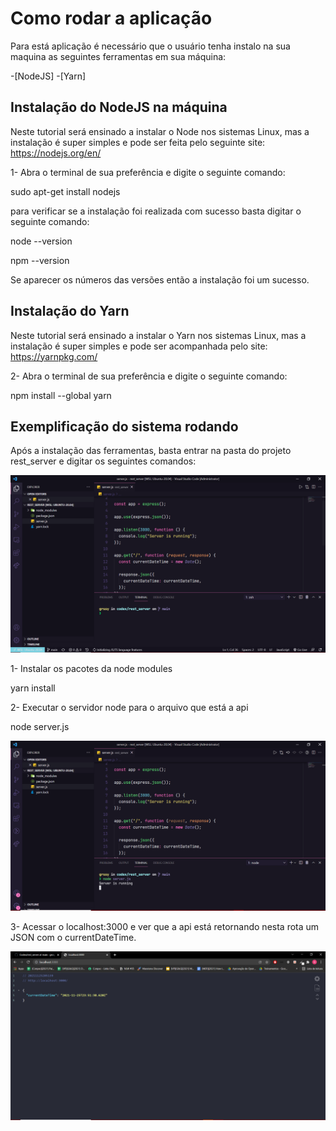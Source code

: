 # Como rodar a aplicação

 Para está aplicação é necessário que o usuário tenha instalo na sua maquina as seguintes ferramentas em sua máquina:
 
 -[NodeJS]
 -[Yarn]
 
 ## Instalação do NodeJS na máquina
 
 Neste tutorial será ensinado a instalar o Node nos sistemas Linux, mas a instalação é super simples e pode ser feita pelo seguinte site: https://nodejs.org/en/
 
 1- Abra o terminal de sua preferência e digite o seguinte comando:
 
  sudo apt-get install nodejs
  
para verificar se a instalação foi realizada com sucesso basta digitar o seguinte comando:

  node --version
  
  npm --version
  
 Se aparecer os números das versões então a instalação foi um sucesso.
 
 
## Instalação do Yarn

Neste tutorial será ensinado a instalar o Yarn nos sistemas Linux, mas a instalação é super simples e pode ser acompanhada pelo site: https://yarnpkg.com/

2- Abra o terminal de sua preferência e digite o seguinte comando:

  npm install --global yarn
  
  
## Exemplificação do sistema rodando

Após a instalação das ferramentas, basta entrar na pasta do projeto rest_server e digitar os seguintes comandos:

<img src="../github/assets/rest_server/pasta.png"/>

1- Instalar os pacotes da node modules

  yarn install
  
2- Executar o servidor node para o arquivo que está a api

  node server.js
  
  <img src="../github/assets/rest_server/server.png"/>
  
3- Acessar o localhost:3000 e ver que a api está retornando nesta rota um JSON com o currentDateTime.

<img src="../github/assets/rest_server/rota.png"/>
